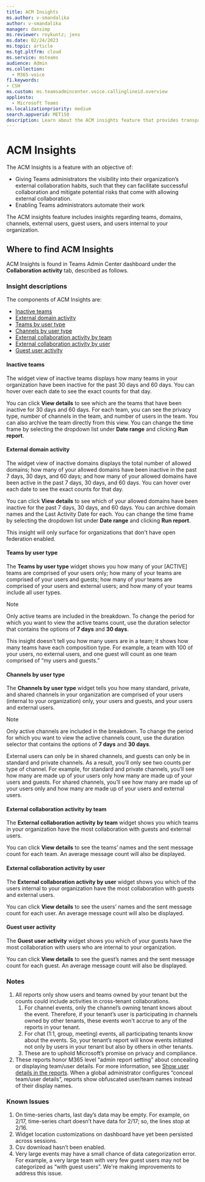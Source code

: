 ```yaml
---
title: ACM Insights
ms.author: v-smandalika
author: v-smandalika
manager: dansimp
ms.reviewer: roykuntz; jens
ms.date: 02/24/2023
ms.topic: article
ms.tgt.pltfrm: cloud
ms.service: msteams
audience: Admin
ms.collection: 
  - M365-voice
f1.keywords:
- CSH
ms.custom: ms.teamsadmincenter.voice.callinglineid.overview
appliesto: 
  - Microsoft Teams
ms.localizationpriority: medium
search.appverid: MET150
description: Learn about the ACM insights feature that provides transparency and visibility for the Teams administrators regarding their organization's external collaboration habits.
---
```


# ACM Insights

The ACM Insights is a feature with an objective of:

- Giving Teams administrators the visibility into their organization’s external collaboration habits, such that they can facilitate successful collaboration and mitigate potential risks that come with allowing external collaboration.
- Enabling Teams administrators automate their work

The ACM insights feature includes insights regarding teams, domains, channels, external users, guest users, and users internal to your organization.

## Where to find ACM Insights

ACM Insights is found in Teams Admin Center dashboard under the **Collaboration activity** tab, described as follows.

### Insight descriptions

The components of ACM Insights are:

- [Inactive teams](#inactive-teams)
- [External domain activity](#external-domain-activity)
- [Teams by user type](#teams-by-user-type)
- [Channels by user type](#channels-by-user-type)
- [External collaboration activity by team](#external-collaboration-activity-by-team)
- [External collaboration activity by user](#external-collaboration-activity-by-user)
- [Guest user activity](#guest-user-activity)

#### Inactive teams

The widget view of inactive teams displays how many teams in your organization have been inactive for the past 30 days and 60 days. You can hover over each date to see the exact counts for that day.

You can click **View details** to see which are the teams that have been inactive for 30 days and 60 days. For each team, you can see the privacy type, number of channels in the team, and number of users in the team. You can also archive the team directly from this view. You can change the time frame by selecting the dropdown list under **Date range** and clicking **Run report**.

#### External domain activity

The widget view of inactive domains displays the total number of allowed domains; how many of your allowed domains have been inactive in the past 7 days, 30 days, and 60 days; and how many of your allowed domains have been active in the past 7 days, 30 days, and 60 days. You can hover over each date to see the exact counts for that day.

You can click **View details** to see which of your allowed domains have been inactive for the past 7 days, 30 days, and 60 days. You can archive domain names and the Last Activity Date for each. You can change the time frame by selecting the dropdown list under **Date range** and clicking **Run report**.

This insight will only surface for organizations that don't have open federation enabled.

#### Teams by user type

The **Teams by user type** widget shows you how many of your [ACTIVE] teams are comprised of your users only; how many of your teams are comprised of your users and guests; how many of your teams are comprised of your users and external users; and how many of your teams include all user types. 

> [!NOTE]
> Only active teams are included in the breakdown. To change the period for which you want to view the active teams count, use the duration selector that contains the options of **7 days** and **30 days**.

This insight doesn't tell you how many users are in a team; it shows how many teams have each composition type. For example, a team with 100 of your users, no external users, and one guest will count as one team comprised of “my users and guests.”

#### Channels by user type

The **Channels by user type** widget tells you how many standard, private, and shared channels in your organization are comprised of your users (internal to your organization) only, your users and guests, and your users and external users.

> [!NOTE]
> Only active channels are included in the breakdown. To change the period for which you want to view the active channels count, use the duration selector that contains the options of **7 days** and **30 days**.

External users can only be in shared channels, and guests can only be in standard and private channels. As a result, you'll only see two counts per type of channel. For example, for standard and private channels, you’ll see how many are made up of your users only how many are made up of your users and guests. For shared channels, you’ll see how many are made up of your users only and how many are made up of your users and external users.

#### External collaboration activity by team

The **External collaboration activity by team** widget shows you which teams in your organization have the most collaboration with guests and external users.

You can click **View details** to see the teams’ names and the sent message count for each team. An average message count will also be displayed.

#### External collaboration activity by user

The **External collaboration activity by user** widget shows you which of the users internal to your organization have the most collaboration with guests and external users.

You can click **View details** to see the users’ names and the sent message count for each user. An average message count will also be displayed.

#### Guest user activity

The **Guest user activity** widget shows you which of your guests have the most collaboration with users who are internal to your organization.

You can click **View details** to see the guest’s names and the sent message count for each guest. An average message count will also be displayed.

### Notes

1. All reports only show users and teams owned by your tenant but the counts could include activities in cross-tenant collaborations.
    1. For channel events, only the channel’s owning tenant knows about the event. Therefore, if your tenant’s user is participating in channels owned by other tenants, these events won't accrue to any of the reports in your tenant.
    1. For chat (1:1, group, meeting) events, all participating tenants know about the events. So, your tenant’s report will know events initiated not only by users in your tenant but also by others in other tenants.
    1. These are to uphold Microsoft’s promise on privacy and compliance.
2. These reports honor M365 level “admin report setting” about concealing or displaying team/user details. For more information, see [Show user details in the reports](/microsoft-365/admin/activity-reports/activity-reports?view=o365-worldwide). When a global administrator configures “conceal team/user details”, reports show obfuscated user/team names instead of their display names.

### Known Issues

1. On time-series charts, last day’s data may be empty. For example, on 2/17, time-series chart doesn’t have data for 2/17; so, the lines stop at 2/16.
1. Widget location customizations on dashboard have yet been persisted across sessions.
1. Csv download hasn’t been enabled.
1. Very large events may have a small chance of data categorization error. For example, a very large team with very few guest users may not be categorized as “with guest users”. We're making improvements to address this issue.




